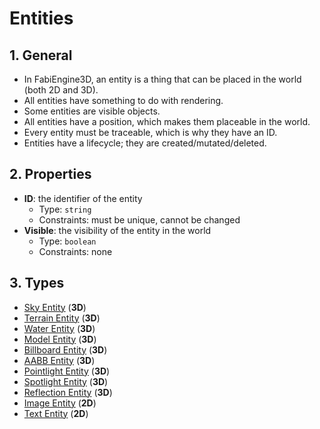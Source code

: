 # Entities

## 1. General

- In FabiEngine3D, an entity is a thing that can be placed in the world (both 2D and 3D).
- All entities have something to do with rendering.
- Some entities are visible objects.
- All entities have a position, which makes them placeable in the world.
- Every entity must be traceable, which is why they have an ID.
- Entities have a lifecycle; they are created/mutated/deleted.

## 2. Properties

- **ID**: the identifier of the entity
  - Type: `string`
  - Constraints: must be unique, cannot be changed
- **Visible**: the visibility of the entity in the world
  - Type: `boolean`
  - Constraints: none

## 3. Types

- [Sky Entity](doc/SKY_ENTITY.md) (**3D**)
- [Terrain Entity](doc/TERRAIN_ENTITY.md) (**3D**)
- [Water Entity](doc/WATER_ENTITY.md) (**3D**)
- [Model Entity](doc/MODEL_ENTITY.md) (**3D**)
- [Billboard Entity](doc/BILLBOARD_ENTITY.md) (**3D**)
- [AABB Entity](doc/AABB_ENTITY.md) (**3D**)
- [Pointlight Entity](doc/POINTLIGHT_ENTITY.md) (**3D**)
- [Spotlight Entity](doc/SPOTLIGHT_ENTITY.md) (**3D**)
- [Reflection Entity](doc/REFLECTION_ENTITY.md) (**3D**)
- [Image Entity](doc/IMAGE_ENTITY.md) (**2D**)
- [Text Entity](doc/TEXT_ENTITY.md) (**2D**)
